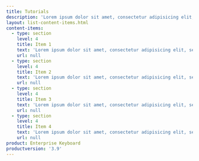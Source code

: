 ```yaml
---
title: Tutorials
description: 'Lorem ipsum dolor sit amet, consectetur adipisicing elit, sed do eiusmod tempor incididunt ut labore et dolore magna aliqua. Ut enim ad minim veniam, quis nostrud exercitation ullamco laboris nisi ut aliquip ex ea commodo.'
layout: list-content-items.html
content-items:
  - type: section
    level: 4
    title: Item 1
    text: 'Lorem ipsum dolor sit amet, consectetur adipisicing elit, sed do eiusmod'
    url: null
  - type: section
    level: 4
    title: Item 2
    text: 'Lorem ipsum dolor sit amet, consectetur adipisicing elit, sed do eiusmod'
    url: null
  - type: section
    level: 4
    title: Item 3
    text: 'Lorem ipsum dolor sit amet, consectetur adipisicing elit, sed do eiusmod'
    url: null
  - type: section
    level: 4
    title: Item 4
    text: 'Lorem ipsum dolor sit amet, consectetur adipisicing elit, sed do eiusmod'
    url: null
product: Enterprise Keyboard
productversion: '3.9'
---
```






